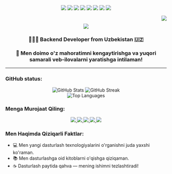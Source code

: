 <p align="center">
    <img src="https://img.shields.io/badge/python-3776AB?style=for-the-badge&logo=python&logoColor=ffffff" />
    <img src="https://img.shields.io/badge/django-339933?style=for-the-badge&logo=django&logoColor=ffffff" />
    <img src="https://img.shields.io/badge/javascript-F7DF1E?style=for-the-badge&logo=javascript&logoColor=000000" />
    <img src="https://img.shields.io/badge/node.js-339933?style=for-the-badge&logo=node.js&logoColor=ffffff" />
    <img src="https://img.shields.io/badge/git-F05032?style=for-the-badge&logo=git&logoColor=ffffff" />
    <img src="https://img.shields.io/badge/postgresql-00599C?style=for-the-badge&logo=postgresql&logoColor=ffffff" />
    <img src="https://img.shields.io/badge/mysql-030303?style=for-the-badge&logo=mysql&logoColor=ffffff" />
    <img src="https://img.shields.io/badge/ubuntu-E95420?style=for-the-badge&logo=ubuntu&logoColor=ffffff" />
</p>

<img align="right" src="https://visitor-badge.laobi.icu/badge?page_id=salesp07.salesp07" />

<h1 align="center">
    <img src="https://readme-typing-svg.herokuapp.com/?font=Righteous&size=35&center=true&vCenter=true&width=500&height=70&duration=4000&lines=Salom+Hammaga!+👋;+Men+Azamov+Husanjon!;" />
</h1>
<h3 align="center">👨🏻‍💻 Backend Developer from Uzbekistan 🇺🇿</h3>
<h3 align="center">🔭 Men doimo o'z mahoratimni kengaytirishga va yuqori samarali veb-ilovalarni yaratishga intilaman!</h3>

<hr>


### GitHub status:
<div align="center">
    <img src="https://github-readme-stats.vercel.app/api?username=Husanjonazamov&show_icons=true&theme=radical" alt="GitHub Stats" />
    <img src="https://github-readme-streak-stats.herokuapp.com/?user=Husanjonazamov&theme=radical" alt="GitHub Streak" />
</div>

<div align="center">
    <img src="https://github-readme-stats.vercel.app/api/top-langs/?username=Husanjonazamov&layout=compact&theme=radical" alt="Top Languages" />
</div>



### Menga Murojaat Qiling:
<p align="center">
    <!-- Telegram -->
    <a href="https://t.me/Husanboy_Azamov" target="_blank">
        <img src="https://img.shields.io/badge/Telegram-2CA5E0?style=for-the-badge&logo=telegram&logoColor=white" />
    </a>
    <!-- Instagram -->
    <a href="https://www.instagram.com/__husanjon" target="_blank">
        <img src="https://img.shields.io/badge/Instagram-E4405F?style=for-the-badge&logo=instagram&logoColor=white" />
    </a>
    <!-- Email -->
    <a href="mailto:azamovhusanboy08@gmail.com" target="_blank">
        <img src="https://img.shields.io/badge/Email-D14836?style=for-the-badge&logo=gmail&logoColor=white" />
    </a>
    <!-- LinkedIn -->
    <a href="https://www.linkedin.com/in/yourprofile" target="_blank">
        <img src="https://img.shields.io/badge/LinkedIn-0077B5?style=for-the-badge&logo=linkedin&logoColor=white" />
    </a>
    <!-- Portfolio -->
    <a href="https://azamovdev-uz.vercel.app/" target="_blank">
        <img src="https://img.shields.io/badge/Portfolio-000000?style=for-the-badge&logo=About.me&logoColor=white" />
    </a>
</p>

### Men Haqimda Qiziqarli Faktlar:
- 💻 Men yangi dasturlash texnologiyalarini o'rganishni juda yaxshi ko'raman.
- 📚 Men dasturlashga oid kitoblarni o'qishga qiziqaman.
- ☕ Dasturlash paytida qahva — mening ishimni tezlashtiradi!
